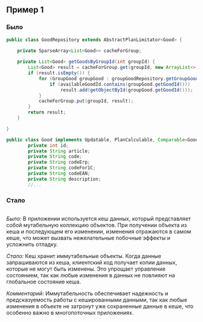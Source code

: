 ## Пример 1

### Было
```java
public class GoodRepository extends AbstractPlanLimitator<Good> {
    
    private SparseArray<List<Good>> cacheForGroup;

    private List<Good> getGoodsByGroupId(int groupId) {
        List<Good> result = cacheForGroup.get(groupId, new ArrayList<>());
        if (result.isEmpty()) {
            for (GroupGood groupGood : groupGoodRepository.getGroupGoodByGroupId(groupId)) {
                if (availableGoodId.contains(groupGood.getGoodId()))
                    result.add(getObjectById(groupGood.getGoodId()));
            }
            cacheForGroup.put(groupId, result);
        }
        return result;
    }

}

public class Good implements Updatable, PlanCalculable, Comparable<Good> {
        private int id;
        private String article;
        private String code;
        private String codeErp;
        private String codeFor1C;
        private String codeEAN;
        private String description;
        //...
```


### Стало
```java

```

*Было:* В приложении используется кеш данных, который представляет собой мутабельную коллекцию объектов. При получении объекта из кеша и последующем его изменении, изменения отражаются в самом кеше, что может вызвать нежелательные побочные эффекты и усложнить отладку.

*Стало:* Кеш хранит иммутабельные объекты. Когда данные запрашиваются из кеша, клиентский код получает копии данных, которые не могут быть изменены. Это упрощает управление состоянием, так как любые изменения в данных не повлияют на глобальное состояние кеша.

*Комментарий:* Иммутабельность обеспечивает надежность и предсказуемость работы с кешированными данными, так как любые изменения в объекте не затронут уже сохраненные данные в кеше, что особенно важно в многопоточных приложениях.

